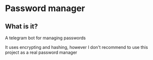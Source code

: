 # Password manager

## What is it?

A telegram bot for managing passwords

It uses encrypting and hashing, however I don't recommend to use this project as a real password manager

